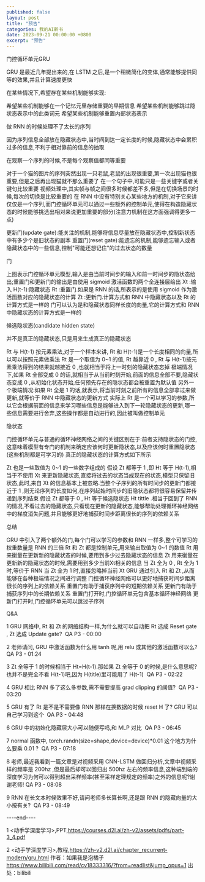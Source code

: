 ```yaml
---
published: false
layout: post
title: "预告"
categories: 我的AI新书
date: 2023-09-21 00:00:00 +0800
excerpt: "预告"
---
```



门控循环单元GRU

GRU 是最近几年提出来的,在 LSTM 之后,是一个稍微简化的变体,通常能够提供同等的效果,并且计算速度更快




在某些情况下,希望存在某些机制能够实现:

希望某些机制能够在一个记忆元里存储重要的早期信息
希望某些机制能够跳过隐状态表示中的此类词元
希望某些机制能够重置内部状态表示




做 RNN 的时候处理不了太长的序列

因为序列信息全部放在隐藏状态中,当时间到达一定长度的时候,隐藏状态中会累积过多的信息,不利于相对靠前的信息的抽取



在观察一个序列的时候,不是每个观察值都同等重要

对于一个猫的图片的序列突然出现一只老鼠,老鼠的出现很重要,第一次出现猫也很重要,但是之后再出现猫就不那么重要了
在一个句子中,可能只是一些关键字或者关键句比较重要
视频处理中,其实帧与帧之间很多时候都差不多,但是在切换场景的时候,每次的切换是比较重要的
在 RNN 中没有特别关心某些地方的机制,对于它来讲仅仅是一个序列,而门控循环单元可以通过一些额外的控制单元,使得在构造隐藏状态的时候能够挑选出相对来说更加重要的部分(注意力机制在这方面强调得更多一点)

更新门(update gate):能关注的机制,能够将信息尽量放在隐藏状态中,控制新状态中有多少个是旧状态的副本
重置门(reset gate):能遗忘的机制,能够遗忘输入或者隐藏状态中的一些信息,控制"可能还想记住"的过去状态的数量








门


上图表示门控循环单元模型,输入是由当前时间步的输入和前一时间步的隐状态给出;重置门和更新门的输出是由使用 sigmoid 激活函数的两个全连接层给出
Xt :输入
H(t-1):隐藏状态
Rt :重置门.如果是 RNN 的话,所表示的是使用 sigmoid 作为激活函数对应的隐藏状态的计算
Zt :更新门.计算方式和 RNN 中隐藏状态以及 Rt 的计算方式是一样的
门可以认为是和隐藏状态同样长度的向量,它的计算方式和 RNN 中隐藏状态的计算方式是一样的








候选隐状态(candidate hidden state)

并不是真正的隐藏状态,只是用来生成真正的隐藏状态

Rt 与 H(t-1) 按元素乘法,对于一个样本来讲, Rt 和 H(t-1)是一个长度相同的向量,所以可以按照元素做乘法
Rt 是一个取值为 0~1 的值, Rt 越靠近 0 , Rt 与 H(t-1)按元素乘法得到的结果就越接近 0 ,也就相当于将上一时刻的隐藏状态忘掉
极端情况下,如果 Rt 全部变成 0 的话,就相当于从当前时刻开始,前面的信息全部不要,隐藏状态变成 0 ,从初始化状态开始,任何预先存在的隐状态都会被重置为默认值
另外一个极端情况:如果 Rt 全是 1 的话,就表示,将当前时刻之前所有的信息全部拿过来做更新,就等价于 RNN 中隐藏状态的更新方式
实际上 Rt 是一个可以学习的参数,所以它会根据前面的信息来学习哪些信息是能够进入到下一轮隐藏状态的更新,哪一些信息需要进行舍弃,这些操作都是自动进行的,因此被叫做控制单元








隐状态

门控循环单元与普通的循环神经网络之间的关键区别在于:前者支持隐状态的门控,这意味着模型有专门的机制来确定应该何时更新隐状态,以及应该何时重置隐状态(这些机制都是可学习的)
真正的隐藏状态的计算方式如下所示

Zt 也是一些取值为 0~1 的一些数字组成的
假设 Zt 都等于 1 ,即 Ht 等于 H(t-1),相当于不使用 Xt 来更新隐藏状态,直接将过去的状态当成现在的状态,模型只保留旧状态,此时,来自 Xt 的信息基本上被忽略.当整个子序列的所有时间步的更新门都接近于 1 ,则无论序列的长度如何,在序列起始时间步的旧隐状态都将很容易保留并传递到序列结束
假设 Zt 都等于 0 , Ht 等于候选隐状态 Ht tittle .相当于回到了 RNN 的情况,不看过去的隐藏状态,只看现在更新的隐藏状态,能够帮助处理循环神经网络中的梯度消失问题,并且能够更好地捕获时间步距离很长的序列的依赖关系








总结


GRU 中引入了两个额外的门,每个门可以学习的参数和 RNN 一样多,整个可学习的权重数量是 RNN 的三倍
Rt 和 Zt 都是控制单元,用来输出取值为 0~1 的数值
Rt 用来衡量在更新新的隐藏状态的时候,要用到多少过去隐藏状态的信息
Zt 用来衡量在更新新的隐藏状态的时候,需要用到多少当前Xt相关的信息
当 Zt 全为 0 , Rt 全为 1 时,等价于 RNN
当 Zt 全为 1 时,直接忽略掉当前 Xt
GRU 通过引入 Rt 和 Zt ,从而能够在各种极端情况之间进行调整
门控循环神经网络可以更好地捕获时间步距离很长的序列上的依赖关系
重置门有助于捕获序列中的短期依赖关系
更新门有助于捕获序列中的长期依赖关系
重置门打开时,门控循环单元包含基本循环神经网络
更新门打开时,门控循环单元可以跳过子序列








Q&A

1	GRU 网络中, Rt 和 Zt 的网络结构一样,为什么就可以自动把 Rt 选成 Reset gate , Zt 选成 Update gate?
﻿
QA P3 - 00:00
﻿


2	老师请问, GRU 中激活函数为什么用 tanh 呢,用 relu 或其他的激活函数可以么?
﻿
QA P3 - 01:24
﻿


3	Zt 全等于 1 的时候相当于 Ht=H(t-1).那如果 Zt 全等于 0 的时候,是什么意思呢?也并不是完全不看 H(t-1)吧,因为 H(title)里可能用了 H(t-1)
﻿
QA P3 - 02:22
﻿


4	GRU 相比 RNN 多了这么多参数,需不需要提高 grad clipping 的阈值?
﻿
QA P3 - 03:20
﻿


5	GRU 有了 Rt 是不是不需要像 RNN 那样在换数据的时候 reset H 了? GRU 可以自己学习到这个
﻿
QA P3 - 04:48
﻿


6	GRU 中的初始化隐藏层大小可以随便写吗,和 MLP 对比
﻿
QA P3 - 06:45
﻿


7	normal 函数中, torch.randn(size=shape,device=device)*0.01 这个地方为什么要乘 0.01 ?
﻿
QA P3 - 07:18
﻿


8	老师,最近我看到一篇文章是对视频采用 CNN-LSTM 做回归分析,文章中视频采样的频率是 200hz ,但是最后却可以回归出 500hz 左右的频率信息,这种端到端的深度学习为何可以得到超出采样频率(甚至采样定理规定的频率)之外的信息呢?谢谢老师!
﻿
QA P3 - 08:08
﻿


9	RNN 在长文本时候效果不好,请问老师多长算长啊,还是跟 RNN 的隐藏向量的大小按有关?
﻿
QA P3 - 08:49
﻿








----end----

1	<动手学深度学习>,PPT,https://courses.d2l.ai/zh-v2/assets/pdfs/part-3_4.pdf

2	<动手学深度学习>,教程,https://zh-v2.d2l.ai/chapter_recurrent-modern/gru.html 作者：如果我是泡橘子 https://www.bilibili.com/read/cv18333316/?from=readlist&jump_opus=1 出处：bilibili